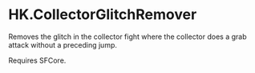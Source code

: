 # HK.CollectorGlitchRemover

Removes the glitch in the collector fight where the collector does a grab attack without a preceding jump.

Requires SFCore.